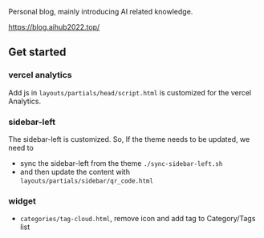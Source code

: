 Personal blog, mainly introducing AI related knowledge.

https://blog.aihub2022.top/

## Get started

### vercel analytics

Add js in `layouts/partials/head/script.html` is customized for the vercel Analytics.

### sidebar-left

The sidebar-left is customized. So, If the theme needs to be updated, we need to

- sync the sidebar-left from the theme `./sync-sidebar-left.sh`
- and then update the content with `layouts/partials/sidebar/qr_code.html`

### widget

- `categories/tag-cloud.html`, remove icon and add <a> tag to Category/Tags list

